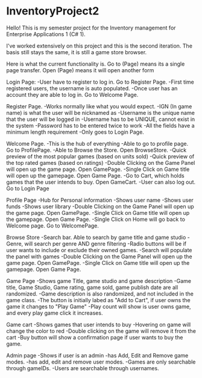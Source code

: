 # InventoryProject2
Hello! This is my semester project for the Inventory management for Enterprise Applications 1 (C# 1).

I've worked extensively on this project and this is the second iteration.
The basis still stays the same, it is still a game store browser.

Here is what the current functionality is.
Go to (Page) means its a single page transfer.
Open (Page) means it will open another form

Login Page:
-User have to register to log in. Go to Register Page.
-First time registered users, the username is auto populated.
-Once user has an account they are able to log in. Go to Welcome Page.
  
Register Page.
-Works normally like what you would expect.
-IGN (In game name) is what the user will be nicknamed as
-Username is the unique name that the user will be logged in
-Username has to be UNIQUE, cannot exist in the system
-Password has to be entered twice to work
-All the fields have a minimum length requirement
-Only goes to Login Page.
  
Welcome Page.
-This is the hub of everything
-Able to go to profile page. Go to ProfilePage.
-Able to Browse the Store. Open BrowseStore.
-Quick preview of the most popular games (based on units sold)
-Quick preview of the top rated games (based on ratings)
-Double Clicking on the Game Panel will open up the game page. Open GamePage.
-Single Click on Game title will open up the gamepage. Open Game Page.
-Go to Cart, which holds games that the user intends to buy. Open GameCart.
-User can also log out. Go to Login Page
  
Profile Page
-Hub for Personal information
-Shows user name
-Shows user funds
-Shows user library
-Double Clicking on the Game Panel will open up the game page. Open GamePage.
-Single Click on Game title will open up the gamepage. Open Game Page.
-Single Click on Home will go back to Welcome page. Go to WelcomePage.
  
Browse Store
-Search bar. Able to search by game title and game studio
-Genre, will search per genre AND genre filtering
-Radio buttons will be if user wants to include or exclude their owned games.
-Search will populate the panel with games
-Double Clicking on the Game Panel will open up the game page. Open GamePage.
-Single Click on Game title will open up the gamepage. Open Game Page.
  
Game Page
-Shows game Title, game studio and game description
-Game title, Game Studio, Game rating, game sold, game publish date are all randomized.
-Game description is also randomized, and not included in the game class.
-The button is initially labed as "Add to Cart", if user owns the game it changes to "Play Game"
-Play count will show is user owns game, and every play game click it increases.

Game cart
-Shows games that user intends to buy
-Hovering on game will change the color to red
-Double clicking on the game will remove it from the cart
-Buy button will show a confirmation page if user wants to buy the game.

Admin page
-Shows if user is an admin
-has Add, Edit and Remove game modes.
-has add, edit and remove user modes.
-Games are only searchable through gameIDs.
-Users are searchable through usernames.
  
